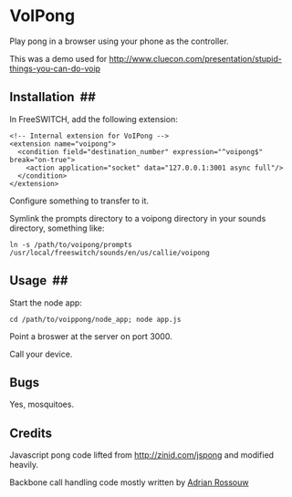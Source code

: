 # VoIPong #
Play pong in a browser using your phone as the controller.

This was a demo used for http://www.cluecon.com/presentation/stupid-things-you-can-do-voip

## Installation  ##

In FreeSWITCH, add the following extension:

    <!-- Internal extension for VoIPong -->
    <extension name="voipong">
      <condition field="destination_number" expression="^voipong$" break="on-true">
        <action application="socket" data="127.0.0.1:3001 async full"/>
      </condition>
    </extension>

Configure something to transfer to it.

Symlink the prompts directory to a voipong directory in your sounds directory, something like:

    ln -s /path/to/voipong/prompts /usr/local/freeswitch/sounds/en/us/callie/voipong

## Usage  ##

Start the node app:

    cd /path/to/voippong/node_app; node app.js

Point a broswer at the server on port 3000.

Call your device.

## Bugs ##

Yes, mosquitoes.

## Credits ##

Javascript pong code lifted from http://zinid.com/jspong and modified heavily.

Backbone call handling code mostly written by [Adrian Rossouw](http://daemon.co.za)

